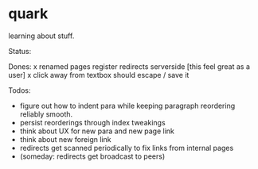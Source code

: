 quark
=====

learning about stuff.

Status: 

Dones:
 x renamed pages register redirects serverside [this feel great as a user]
 x click away from textbox should escape / save it

Todos:
 - figure out how to indent para while keeping paragraph reordering reliably smooth.
 - persist reorderings through index tweakings
 - think about UX for new para and new page link
 - think about new foreign link
 - redirects get scanned periodically to fix links from internal pages
 - (someday: redirects get broadcast to peers)

